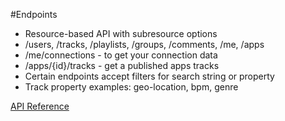 #Endpoints

- Resource-based API with subresource options
- /users, /tracks, /playlists, /groups, /comments, /me, /apps
- /me/connections - to get your connection data
- /apps/{id}/tracks - get a published apps tracks
- Certain endpoints accept filters for search string or property
- Track property examples: geo-location, bpm, genre

[API Reference](http://developers.soundcloud.com/docs/api/reference)

<div class="sc_logo"></div>
